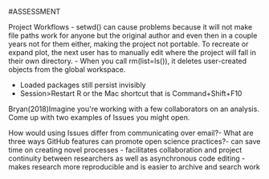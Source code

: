 #ASSESSMENT

Project Workflows - setwd() can cause problems because it will not make file paths work for anyone but the original author and even then in a couple years not for them either, making the project not portable. To recreate or expand plot, the next user has to manually edit where the project will fall in their own directory. - When you call rm(list=ls()), it deletes user-created objects from the global workspace.
- Loaded packages still persist invisibly
- Session>Restart R or the Mac shortcut that is Command+Shift+F10

Bryan(2018)Imagine you're working with a few collaborators on an analysis. Come up with two examples of Issues you might open. 

How would using Issues differ from communicating over email?- What are three ways GitHub features can promote open science practices?- can save time on creating novel processes - facilitates collaboration and project continuity between researchers as well as asynchronous code editing - makes research more reproducible and is easier to archive and search work

